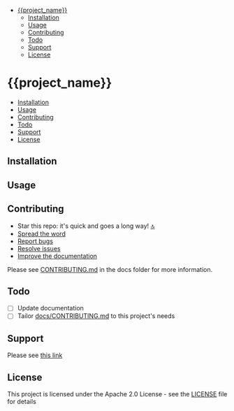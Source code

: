 <!-- START doctoc generated TOC please keep comment here to allow auto update -->
<!-- DON'T EDIT THIS SECTION, INSTEAD RE-RUN doctoc TO UPDATE -->


- [{{project_name}}](#project_name)
  - [Installation](#installation)
  - [Usage](#usage)
  - [Contributing](#contributing)
  - [Todo](#todo)
  - [Support](#support)
  - [License](#license)

<!-- END doctoc generated TOC please keep comment here to allow auto update -->

# {{project_name}}

<!-- Describe your project in one sentence -->

- [Installation](#installation)
- [Usage](#usage)
- [Contributing](#contributing)
- [Todo](#todo)
- [Support](#support)
- [License](#license)

## Installation

<!-- Installation instructions -->

## Usage

<!-- How to use your project -->

## Contributing

- Star this repo: it's quick and goes a long way! [🔝](#top)
- [Spread the word](CONTRIBUTING.md#spread-the-word)
- [Report bugs](CONTRIBUTING.md#report-bugs)
- [Resolve issues](CONTRIBUTING.md#resolve-issues)
- [Improve the documentation](CONTRIBUTING.md#improve-the-documentation)

Please see [CONTRIBUTING.md](CONTRIBUTING.md) in the docs folder for more information.

## Todo

<!-- Ideas for future features/fixes -->

- [ ] Update documentation
- [ ] Tailor [docs/CONTRIBUTING.md](CONTRIBUTING.md) to this project's needs

## Support

Please see [this link]({{support_url}})

## License

This project is licensed under the Apache 2.0 License - see the [LICENSE](LICENSE) file for details
